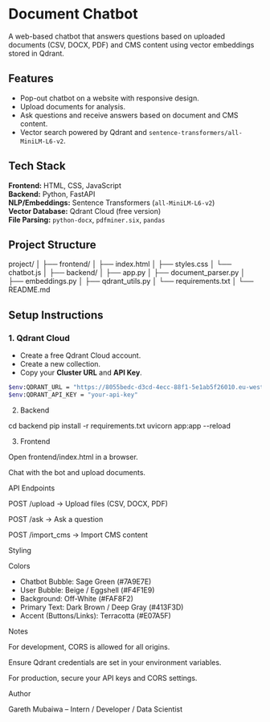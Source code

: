 # Document Chatbot

A web-based chatbot that answers questions based on uploaded documents (CSV, DOCX, PDF) and CMS content using vector embeddings stored in Qdrant.

## Features

- Pop-out chatbot on a website with responsive design.
- Upload documents for analysis.
- Ask questions and receive answers based on document and CMS content.
- Vector search powered by Qdrant and `sentence-transformers/all-MiniLM-L6-v2`.

## Tech Stack

**Frontend:** HTML, CSS, JavaScript  
**Backend:** Python, FastAPI  
**NLP/Embeddings:** Sentence Transformers (`all-MiniLM-L6-v2`)  
**Vector Database:** Qdrant Cloud (free version)  
**File Parsing:** `python-docx`, `pdfminer.six`, `pandas`

## Project Structure

project/
│
├── frontend/
│ ├── index.html
│ ├── styles.css
│ └── chatbot.js
│
├── backend/
│ ├── app.py
│ ├── document_parser.py
│ ├── embeddings.py
│ ├── qdrant_utils.py
│ └── requirements.txt
│
└── README.md

## Setup Instructions

### 1. Qdrant Cloud

- Create a free Qdrant Cloud account.
- Create a new collection.
- Copy your **Cluster URL** and **API Key**.

```bash
$env:QDRANT_URL = "https://8055bedc-d3cd-4ecc-88f1-5e1ab5f26010.eu-west-2-0.aws.cloud.qdrant.io"
$env:QDRANT_API_KEY = "your-api-key"

```

2. Backend

cd backend
pip install -r requirements.txt
uvicorn app:app --reload

3. Frontend

Open frontend/index.html in a browser.

Chat with the bot and upload documents.

API Endpoints

POST /upload → Upload files (CSV, DOCX, PDF)

POST /ask → Ask a question

POST /import_cms → Import CMS content

Styling

Colors

- Chatbot Bubble: Sage Green (#7A9E7E)
- User Bubble: Beige / Eggshell (#F4F1E9)
- Background: Off-White (#FAF8F2)
- Primary Text: Dark Brown / Deep Gray (#413F3D)
- Accent (Buttons/Links): Terracotta (#E07A5F)

Notes

For development, CORS is allowed for all origins.

Ensure Qdrant credentials are set in your environment variables.

For production, secure your API keys and CORS settings.

Author

Gareth Mubaiwa – Intern / Developer / Data Scientist
